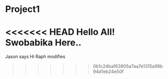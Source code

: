 # Project1

<<<<<<< HEAD
Hello All! Swobabika Here..
=======


Jason says Hi
Raph modifies
>>>>>>> 0b1c24ba163905a7aa7e1315a99b94d1eb24e50f
